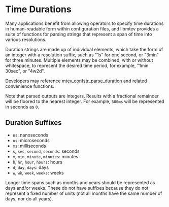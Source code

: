 # Time Durations

Many applications benefit from allowing operators to specify time durations in
human-readable form within configuration files, and libmtev provides a suite of
functions for parsing strings that represent a span of time into various
resolutions.

Duration strings are made up of individual elements, which take the form of an
integer with a resolution suffix, such as "1s" for one second, or "3min" for
three minutes. Multiple elements may be combined, with or without whitespace,
to represent the desired time period, for example, "1min 30sec", or "4w2d".

Developers may reference
[mtev_confstr_parse_duration](../apireference/c.md##mtevconfstrparseduration) and
related convenience functions.

Note that parsed outputs are integers. Results with a fractional remainder will
be floored to the nearest integer. For example, `500ms` will be represented in
seconds as `0`.

## Duration Suffixes

* `ns`: nanoseconds
* `us`: microseconds
* `ms`: milliseconds
* `s`, `sec`, `second`, `seconds`: seconds
* `m`, `min`, `minute`, `minutes`: minutes
* `h`, `hr`, `hour`, `hours`: hours
* `d`, `day`, `days`: days
* `w`, `wk`, `week`, `weeks`: weeks

Longer time spans such as months and years should be represented as days and/or
weeks. These do not have suffixes because they do not represent a fixed number
of units (not all months have the same number of days, nor do all years).
